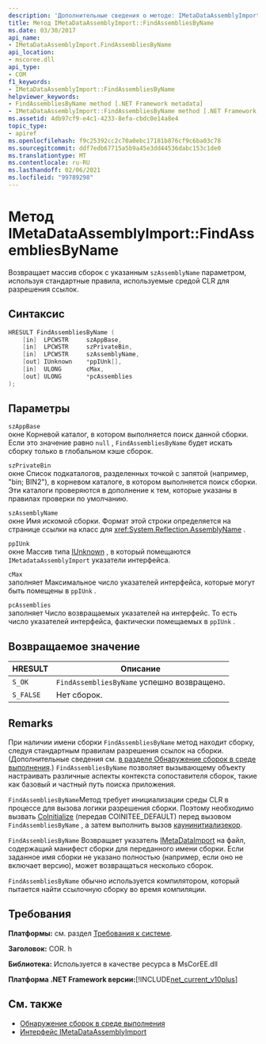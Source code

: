 ```yaml
---
description: 'Дополнительные сведения о методе: IMetaDataAssemblyImport:: Финдассемблиесбинаме'
title: Метод IMetaDataAssemblyImport::FindAssembliesByName
ms.date: 03/30/2017
api_name:
- IMetaDataAssemblyImport.FindAssembliesByName
api_location:
- mscoree.dll
api_type:
- COM
f1_keywords:
- IMetaDataAssemblyImport::FindAssembliesByName
helpviewer_keywords:
- FindAssembliesByName method [.NET Framework metadata]
- IMetaDataAssemblyImport::FindAssembliesByName method [.NET Framework metadata]
ms.assetid: 4db97cf9-e4c1-4233-8efa-cbdc0e14a8e4
topic_type:
- apiref
ms.openlocfilehash: f9c25392cc2c70a0ebc17181b876cf9c6ba03c78
ms.sourcegitcommit: ddf7edb67715a5b9a45e3dd44536dabc153c1de0
ms.translationtype: MT
ms.contentlocale: ru-RU
ms.lasthandoff: 02/06/2021
ms.locfileid: "99789298"
---
```

# <a name="imetadataassemblyimportfindassembliesbyname-method"></a>Метод IMetaDataAssemblyImport::FindAssembliesByName

Возвращает массив сборок с указанным `szAssemblyName` параметром, используя стандартные правила, используемые средой CLR для разрешения ссылок.  
  
## <a name="syntax"></a>Синтаксис  
  
```cpp  
HRESULT FindAssembliesByName (  
    [in]  LPCWSTR     szAppBase,
    [in]  LPCWSTR     szPrivateBin,
    [in]  LPCWSTR     szAssemblyName,
    [out] IUnknown    *ppIUnk[],
    [in]  ULONG       cMax,
    [out] ULONG       *pcAssemblies  
);  
```  
  
## <a name="parameters"></a>Параметры  

 `szAppBase`  
 окне Корневой каталог, в котором выполняется поиск данной сборки. Если это значение равно `null` , `FindAssembliesByName` будет искать сборку только в глобальном кэше сборок.  
  
 `szPrivateBin`  
 окне Список подкаталогов, разделенных точкой с запятой (например, "bin; BIN2"), в корневом каталоге, в котором выполняется поиск сборки. Эти каталоги проверяются в дополнение к тем, которые указаны в правилах проверки по умолчанию.  
  
 `szAssemblyName`  
 окне Имя искомой сборки. Формат этой строки определяется на странице ссылки на класс для <xref:System.Reflection.AssemblyName> .  
  
 `ppIUnk`  
 окне Массив типа [IUnknown](/cpp/atl/iunknown) , в который помещаются `IMetadataAssemblyImport` указатели интерфейса.  
  
 `cMax`  
 заполняет Максимальное число указателей интерфейса, которые могут быть помещены в `ppIUnk` .  
  
 `pcAssemblies`  
 заполняет Число возвращаемых указателей на интерфейс. То есть число указателей интерфейса, фактически помещаемых в `ppIUnk` .  
  
## <a name="return-value"></a>Возвращаемое значение  
  
|HRESULT|Описание|  
|-------------|-----------------|  
|`S_OK`|`FindAssembliesByName` успешно возвращено.|  
|`S_FALSE`|Нет сборок.|  
  
## <a name="remarks"></a>Remarks  

 При наличии имени сборки `FindAssembliesByName` метод находит сборку, следуя стандартным правилам разрешения ссылок на сборки. (Дополнительные сведения см. [в разделе Обнаружение сборок в среде выполнения](../../deployment/how-the-runtime-locates-assemblies.md).) `FindAssembliesByName` позволяет вызывающему объекту настраивать различные аспекты контекста сопоставителя сборок, такие как базовый и частный путь поиска приложения.  
  
 `FindAssembliesByName`Метод требует инициализации среды CLR в процессе для вызова логики разрешения сборки. Поэтому необходимо вызвать [CoInitialize](../hosting/coinitializeee-function.md) (передав COINITEE_DEFAULT) перед вызовом `FindAssembliesByName` , а затем выполнить вызов [каунинитиализекор](../hosting/couninitializecor-function.md).  
  
 `FindAssembliesByName` Возвращает указатель [IMetaDataImport](imetadataimport-interface.md) на файл, содержащий манифест сборки для переданного имени сборки. Если заданное имя сборки не указано полностью (например, если оно не включает версию), может возвращаться несколько сборок.  
  
 `FindAssembliesByName` обычно используется компилятором, который пытается найти ссылочную сборку во время компиляции.  
  
## <a name="requirements"></a>Требования  

 **Платформы:** см. раздел [Требования к системе](../../get-started/system-requirements.md).  
  
 **Заголовок:** COR. h  
  
 **Библиотека:** Используется в качестве ресурса в MsCorEE.dll  
  
 **Платформа .NET Framework версии:**[!INCLUDE[net_current_v10plus](../../../../includes/net-current-v10plus-md.md)]  
  
## <a name="see-also"></a>См. также

- [Обнаружение сборок в среде выполнения](../../deployment/how-the-runtime-locates-assemblies.md)
- [Интерфейс IMetaDataAssemblyImport](imetadataassemblyimport-interface.md)
